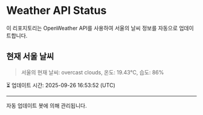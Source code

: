 
# Weather API Status

이 리포지토리는 OpenWeather API를 사용하여 서울의 날씨 정보를 자동으로 업데이트합니다.

## 현재 서울 날씨
> 서울의 현재 날씨: overcast clouds, 온도: 19.43°C, 습도: 86%

⏳ 업데이트 시간: 2025-09-26 16:53:52 (UTC)

---
자동 업데이트 봇에 의해 관리됩니다.
